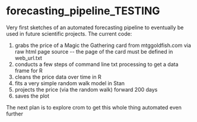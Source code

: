 # forecasting_pipeline_TESTING

Very first sketches of an automated forecasting pipeline to eventually be used in future scientific projects.
The current code:
  1) grabs the price of a Magic the Gathering card from mtggoldfish.com via raw html page source
  	-- the page of the card must be defined in web_url.txt
  2) conducts a few steps of command line txt processing to get a data frame for R
  3) cleans the price data over time in R
  4) fits a very simple random walk model in Stan
  5) projects the price (via the random walk) forward 200 days
  6) saves the plot
  
The next plan is to explore crom to get this whole thing automated even further
